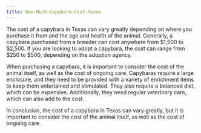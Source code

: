 ```yaml
---
title: How-Much-Capybara-Cost-Texas
---
```


The cost of a capybara in Texas can vary greatly depending on where you purchase it from and the age and health of the animal. Generally, a capybara purchased from a breeder can cost anywhere from $1,500 to $2,500. If you are looking to adopt a capybara, the cost can range from $250 to $500, depending on the adoption agency. 

When purchasing a capybara, it is important to consider the cost of the animal itself, as well as the cost of ongoing care. Capybaras require a large enclosure, and they need to be provided with a variety of enrichment items to keep them entertained and stimulated. They also require a balanced diet, which can be expensive. Additionally, they need regular veterinary care, which can also add to the cost. 

In conclusion, the cost of a capybara in Texas can vary greatly, but it is important to consider the cost of the animal itself, as well as the cost of ongoing care.